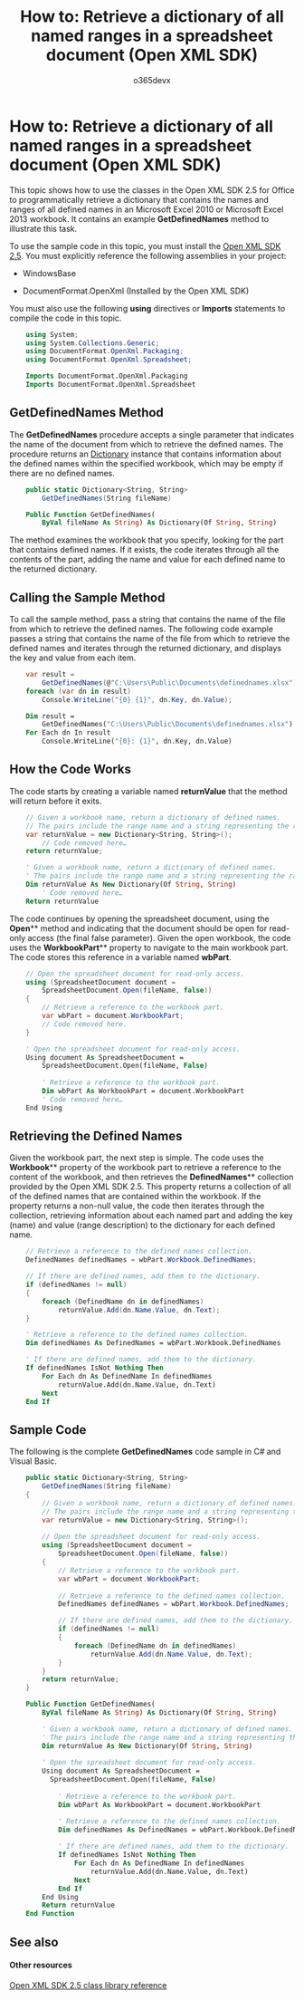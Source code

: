 ﻿---
ms.prod: OPENXML
api_name:
- Microsoft.Office.DocumentFormat.OpenXML.Packaging
api_type:
- schema
ms.assetid: 0aa2aef3-b329-4ccc-8f25-9660c083e14e
title: 'How to: Retrieve a dictionary of all named ranges in a spreadsheet document (Open XML SDK)'
ms.suite: office
ms.technology: open-xml
ms.author: o365devx
author: o365devx
ms.topic: conceptual
ms.date: 11/01/2017
---
# How to: Retrieve a dictionary of all named ranges in a spreadsheet document (Open XML SDK)

This topic shows how to use the classes in the Open XML SDK 2.5 for
Office to programmatically retrieve a dictionary that contains the names
and ranges of all defined names in an Microsoft Excel 2010 or Microsoft
Excel 2013 workbook. It contains an example **GetDefinedNames** method
to illustrate this task.

To use the sample code in this topic, you must install the [Open XML SDK 2.5](http://www.microsoft.com/en-us/download/details.aspx?id=30425). You
must explicitly reference the following assemblies in your project:

-   WindowsBase

-   DocumentFormat.OpenXml (Installed by the Open XML SDK)

You must also use the following **using**
directives or **Imports** statements to compile
the code in this topic.

```csharp
    using System;
    using System.Collections.Generic;
    using DocumentFormat.OpenXml.Packaging;
    using DocumentFormat.OpenXml.Spreadsheet;
```

```vb
    Imports DocumentFormat.OpenXml.Packaging
    Imports DocumentFormat.OpenXml.Spreadsheet
```

## GetDefinedNames Method

The **GetDefinedNames** procedure accepts a
single parameter that indicates the name of the document from which to
retrieve the defined names. The procedure returns an
[Dictionary](http://msdn.microsoft.com/en-us/library/xfhwa508.aspx)
instance that contains information about the defined names within the
specified workbook, which may be empty if there are no defined names.

```csharp
    public static Dictionary<String, String>
        GetDefinedNames(String fileName)
```

```vb
    Public Function GetDefinedNames(
        ByVal fileName As String) As Dictionary(Of String, String)
```

The method examines the workbook that you specify, looking for the part
that contains defined names. If it exists, the code iterates through all
the contents of the part, adding the name and value for each defined
name to the returned dictionary.


## Calling the Sample Method

To call the sample method, pass a string that contains the name of the
file from which to retrieve the defined names. The following code
example passes a string that contains the name of the file from which to
retrieve the defined names and iterates through the returned dictionary,
and displays the key and value from each item.

```csharp
    var result = 
        GetDefinedNames(@"C:\Users\Public\Documents\definednames.xlsx");
    foreach (var dn in result)
        Console.WriteLine("{0} {1}", dn.Key, dn.Value);
```

```vb
    Dim result =
        GetDefinedNames("C:\Users\Public\Documents\definednames.xlsx")
    For Each dn In result
        Console.WriteLine("{0}: {1}", dn.Key, dn.Value)
```

## How the Code Works

The code starts by creating a variable named **returnValue** that the method will return before it
exits.

```csharp
    // Given a workbook name, return a dictionary of defined names.
    // The pairs include the range name and a string representing the range.
    var returnValue = new Dictionary<String, String>();
        // Code removed here…
    return returnValue;
```

```vb
    ' Given a workbook name, return a dictionary of defined names.
    ' The pairs include the range name and a string representing the range.
    Dim returnValue As New Dictionary(Of String, String)
        ' Code removed here…
    Return returnValue
```

The code continues by opening the spreadsheet document, using the <span
sdata="cer"
target="M:DocumentFormat.OpenXml.Packaging.SpreadsheetDocument.Open(System.String,System.Boolean)">**Open**** method and indicating that the
document should be open for read-only access (the final false
parameter). Given the open workbook, the code uses the <span sdata="cer"
target="P:DocumentFormat.OpenXml.Packaging.SpreadsheetDocument.WorkbookPart">**WorkbookPart**** property to navigate to the
main workbook part. The code stores this reference in a variable named
**wbPart**.

```csharp
    // Open the spreadsheet document for read-only access.
    using (SpreadsheetDocument document =
        SpreadsheetDocument.Open(fileName, false))
    {
        // Retrieve a reference to the workbook part.
        var wbPart = document.WorkbookPart;
        // Code removed here.
    }
```

```vb
    ' Open the spreadsheet document for read-only access.
    Using document As SpreadsheetDocument =
        SpreadsheetDocument.Open(fileName, False)
      
        ' Retrieve a reference to the workbook part.
        Dim wbPart As WorkbookPart = document.WorkbookPart
        ' Code removed here…
    End Using
```

## Retrieving the Defined Names

Given the workbook part, the next step is simple. The code uses the
<span sdata="cer"
target="P:DocumentFormat.OpenXml.Packaging.WorkbookPart.Workbook">**Workbook**** property of the workbook part to
retrieve a reference to the content of the workbook, and then retrieves
the <span sdata="cer"
target="P:DocumentFormat.OpenXml.Spreadsheet.Workbook.DefinedNames">**DefinedNames**** collection provided by the
Open XML SDK 2.5. This property returns a collection of all of the
defined names that are contained within the workbook. If the property
returns a non-null value, the code then iterates through the collection,
retrieving information about each named part and adding the key (name)
and value (range description) to the dictionary for each defined name.

```csharp
    // Retrieve a reference to the defined names collection.
    DefinedNames definedNames = wbPart.Workbook.DefinedNames;

    // If there are defined names, add them to the dictionary.
    if (definedNames != null)
    {
        foreach (DefinedName dn in definedNames)
            returnValue.Add(dn.Name.Value, dn.Text);
    }
```

```vb
    ' Retrieve a reference to the defined names collection.
    Dim definedNames As DefinedNames = wbPart.Workbook.DefinedNames

    ' If there are defined names, add them to the dictionary.
    If definedNames IsNot Nothing Then
        For Each dn As DefinedName In definedNames
            returnValue.Add(dn.Name.Value, dn.Text)
        Next
    End If
```

## Sample Code

The following is the complete **GetDefinedNames** code sample in C\# and Visual
Basic.

```csharp
    public static Dictionary<String, String>
        GetDefinedNames(String fileName)
    {
        // Given a workbook name, return a dictionary of defined names.
        // The pairs include the range name and a string representing the range.
        var returnValue = new Dictionary<String, String>();
        
        // Open the spreadsheet document for read-only access.
        using (SpreadsheetDocument document =
            SpreadsheetDocument.Open(fileName, false))
        {
            // Retrieve a reference to the workbook part.
            var wbPart = document.WorkbookPart;
            
            // Retrieve a reference to the defined names collection.
            DefinedNames definedNames = wbPart.Workbook.DefinedNames;

            // If there are defined names, add them to the dictionary.
            if (definedNames != null)
            {
                foreach (DefinedName dn in definedNames)
                    returnValue.Add(dn.Name.Value, dn.Text);
            }
        }
        return returnValue;
    }
```

```vb
    Public Function GetDefinedNames(
        ByVal fileName As String) As Dictionary(Of String, String)

        ' Given a workbook name, return a dictionary of defined names.
        ' The pairs include the range name and a string representing the range.
        Dim returnValue As New Dictionary(Of String, String)
        
        ' Open the spreadsheet document for read-only access.
        Using document As SpreadsheetDocument =
          SpreadsheetDocument.Open(fileName, False)
          
            ' Retrieve a reference to the workbook part.
            Dim wbPart As WorkbookPart = document.WorkbookPart

            ' Retrieve a reference to the defined names collection.
            Dim definedNames As DefinedNames = wbPart.Workbook.DefinedNames
            
            ' If there are defined names, add them to the dictionary.
            If definedNames IsNot Nothing Then
                For Each dn As DefinedName In definedNames
                    returnValue.Add(dn.Name.Value, dn.Text)
                Next
            End If
        End Using
        Return returnValue
    End Function
```

## See also

#### Other resources

[Open XML SDK 2.5 class library reference](http://msdn.microsoft.com/library/36c8a76e-ce1b-5959-7e85-5d77db7f46d6(Office.15).aspx)
